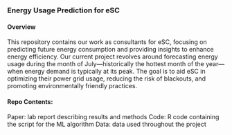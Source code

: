 ### Energy Usage Prediction for eSC
#### Overview
This repository contains our work as consultants for eSC, focusing on predicting future energy consumption and providing insights to enhance energy efficiency. Our current project revolves around forecasting energy usage during the month of July—historically the hottest month of the year—when energy demand is typically at its peak. The goal is to aid eSC in optimizing their power grid usage, reducing the risk of blackouts, and promoting environmentally friendly practices.

#### Repo Contents:
Paper: lab report describing results and methods
Code: R code containing the script for the ML algorithm 
Data: data used throughout the project
